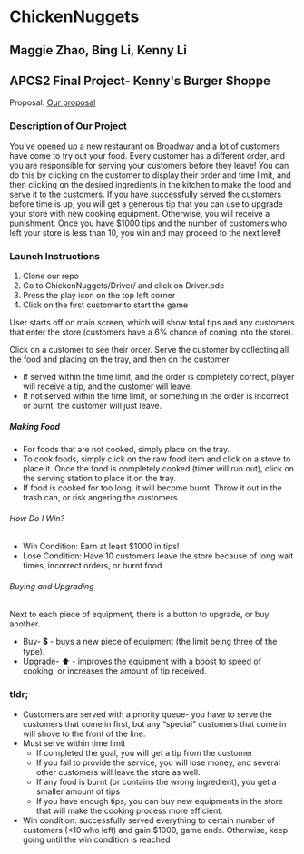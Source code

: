 # ChickenNuggets

## Maggie Zhao, Bing Li, Kenny Li

## APCS2 Final Project- Kenny's Burger Shoppe 

Proposal: [Our proposal](./docs/proposal.pdf)

### Description of Our Project
You've opened up a new restaurant on Broadway and a lot of customers have come to try out your food. Every customer has a different order, and you are responsible for serving your customers before they leave! You can do this by clicking on the customer to display their order and time limit, and then clicking on the desired ingredients in the kitchen to make the food and serve it to the customers. If you have successfully served the customers before time is up, you will get a generous tip that you can use to upgrade your store with new cooking equipment. Otherwise, you will receive a punishment. Once you have $1000 tips and the number of customers who left your store is less than 10, you win and may proceed to the next level!

### Launch Instructions
1. Clone our repo
2. Go to ChickenNuggets/Driver/ and click on Driver.pde
3. Press the play icon on the top left corner
4. Click on the first customer to start the game

User starts off on main screen, which will show total tips and any customers that enter the store (customers have a 6% chance of coming into the store).

Click on a customer to see their order.
Serve the customer by collecting all the food and placing on the tray, and then on the customer. 
- If served within the time limit, and the order is completely correct, player will receive a tip, and the customer will leave.
- If not served within the time limit, or something in the order is incorrect or burnt, the customer will just leave.

##### Making Food
- For foods that are not cooked, simply place on the tray.
- To cook foods, simply click on the raw food item and click on a stove to place it. Once the food is completely cooked (timer will run out), click on the serving station to place it on the tray. 
- If food is cooked for too long, it will become burnt. Throw it out in the trash can, or risk angering the customers.

###### How Do I Win?
- Win Condition: Earn at least $1000 in tips!
- Lose Condition: Have 10 customers leave the store because of long wait times, incorrect orders, or burnt food.

###### Buying and Upgrading
Next to each piece of equipment, there is a button to upgrade, or buy another.
- Buy- :heavy_dollar_sign: - buys a new piece of equipment (the limit being three of the type).
- Upgrade- :arrow_up: - improves the equipment with a boost to speed of cooking, or increases the amount of tip received.

### tldr; 
* Customers are served with a priority queue- you have to serve the customers that come in first, but any “special” customers that come in will shove to the front of the line.
* Must serve within time limit
  * If completed the goal, you will get a tip from the customer
  * If you fail to provide the service, you will lose money, and several other customers will leave the store as well. 
  * If any food is burnt (or contains the wrong ingredient), you get a smaller amount of tips
  * If you have enough tips, you can buy new equipments in the store that will make the cooking process more efficient.
* Win condition: successfully served everything to certain number of customers (<10 who left) and gain $1000, game ends. Otherwise, keep going until the win condition is reached



